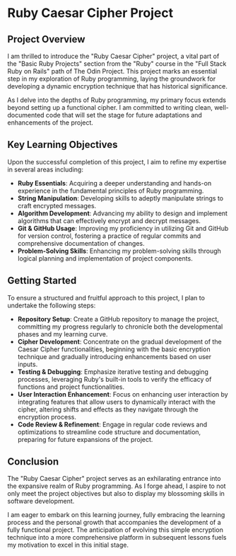 # Ruby Caesar Cipher Project

## Project Overview
I am thrilled to introduce the "Ruby Caesar Cipher" project, a vital part of the "Basic Ruby Projects" section from the "Ruby" course in the "Full Stack Ruby on Rails" path of The Odin Project. This project marks an essential step in my exploration of Ruby programming, laying the groundwork for developing a dynamic encryption technique that has historical significance.

As I delve into the depths of Ruby programming, my primary focus extends beyond setting up a functional cipher. I am committed to writing clean, well-documented code that will set the stage for future adaptations and enhancements of the project.

## Key Learning Objectives
Upon the successful completion of this project, I aim to refine my expertise in several areas including:

- **Ruby Essentials**: Acquiring a deeper understanding and hands-on experience in the fundamental principles of Ruby programming.
- **String Manipulation**: Developing skills to adeptly manipulate strings to craft encrypted messages.
- **Algorithm Development**: Advancing my ability to design and implement algorithms that can effectively encrypt and decrypt messages.
- **Git & GitHub Usage**: Improving my proficiency in utilizing Git and GitHub for version control, fostering a practice of regular commits and comprehensive documentation of changes.
- **Problem-Solving Skills**: Enhancing my problem-solving skills through logical planning and implementation of project components.

## Getting Started
To ensure a structured and fruitful approach to this project, I plan to undertake the following steps:

- **Repository Setup**: Create a GitHub repository to manage the project, committing my progress regularly to chronicle both the developmental phases and my learning curve.
- **Cipher Development**: Concentrate on the gradual development of the Caesar Cipher functionalities, beginning with the basic encryption technique and gradually introducing enhancements based on user inputs.
- **Testing & Debugging**: Emphasize iterative testing and debugging processes, leveraging Ruby's built-in tools to verify the efficacy of functions and project functionalities.
- **User Interaction Enhancement**: Focus on enhancing user interaction by integrating features that allow users to dynamically interact with the cipher, altering shifts and effects as they navigate through the encryption process.
- **Code Review & Refinement**: Engage in regular code reviews and optimizations to streamline code structure and documentation, preparing for future expansions of the project.

## Conclusion
The "Ruby Caesar Cipher" project serves as an exhilarating entrance into the expansive realm of Ruby programming. As I forge ahead, I aspire to not only meet the project objectives but also to display my blossoming skills in software development.

I am eager to embark on this learning journey, fully embracing the learning process and the personal growth that accompanies the development of a fully functional project. The anticipation of evolving this simple encryption technique into a more comprehensive platform in subsequent lessons fuels my motivation to excel in this initial stage.